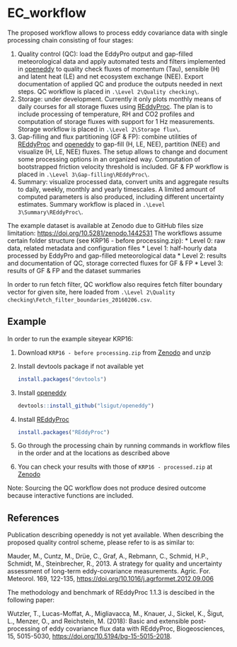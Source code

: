 <!-- README.md is generated from README.Rmd. Please edit that file -->
EC\_workflow
============

The proposed workflow allows to process eddy covariance data with single processing chain consisting of four stages:

1.  Quality control (QC): load the EddyPro output and gap-filled meteorological data and apply automated tests and filters implemented in [openeddy](https://github.com/lsigut/openeddy) to quality check fluxes of momentum (Tau), sensible (H) and latent heat (LE) and net ecosystem exchange (NEE). Export documentation of applied QC and produce the outputs needed in next steps. QC workflow is placed in `.\Level 2\Quality checking\`.
2.  Storage: under development. Currently it only plots monthly means of daily courses for all storage fluxes using [REddyProc](https://github.com/bgctw/REddyProc). The plan is to include processing of temperature, RH and CO2 profiles and computation of storage fluxes with support for 1 Hz measurements. Storage workflow is placed in `.\Level 2\Storage flux\`.
3.  Gap-filling and flux partitioning (GF & FP): combine utilities of [REddyProc](https://github.com/bgctw/REddyProc) and [openeddy](https://github.com/lsigut/openeddy) to gap-fill (H, LE, NEE), partition (NEE) and visualize (H, LE, NEE) fluxes. The setup allows to change and document some processing options in an organized way. Computation of bootstrapped friction velocity threshold is included. GF & FP workflow is placed in `.\Level 3\Gap-filling\REddyProc\`.
4.  Summary: visualize processed data, convert units and aggregate results to daily, weekly, monthly and yearly timescales. A limited amount of computed parameters is also produced, including different uncertainty estimates. Summary workflow is placed in `.\Level 3\Summary\REddyProc\`.

The example dataset is available at Zenodo due to GitHub files size limitation: <https://doi.org/10.5281/zenodo.1442531> The workflows assume certain folder structure (see KRP16 - before processing.zip): \* Level 0: raw data, related metadata and configuration files \* Level 1: half-hourly data processed by EddyPro and gap-filled meteorological data \* Level 2: results and documentation of QC, storage corrected fluxes for GF & FP \* Level 3: results of GF & FP and the dataset summaries

In order to run fetch filter, QC workflow also requires fetch filter boundary vector for given site, here loaded from `.\Level 2\Quality checking\Fetch_filter_boundaries_20160206.csv`.

Example
-------

In order to run the example siteyear KRP16:

1.  Download `KRP16 - before processing.zip` from [Zenodo](https://doi.org/10.5281/zenodo.1442531) and unzip
2.  Install devtools package if not available yet

    ``` r
    install.packages("devtools")
    ```

3.  Install [openeddy](https://github.com/lsigut/openeddy)

    ``` r
    devtools::install_github("lsigut/openeddy")
    ```

4.  Install [REddyProc](https://github.com/bgctw/REddyProc)

    ``` r
    install.packages("REddyProc")
    ```

5.  Go through the processing chain by running commands in workflow files in the order and at the locations as described above
6.  You can check your results with those of `KRP16 - processed.zip` at [Zenodo](https://doi.org/10.5281/zenodo.1442531)

Note: Sourcing the QC workflow does not produce desired outcome because interactive functions are included.

References
----------

Publication describing openeddy is not yet available. When describing the proposed quality control scheme, please refer to is as similar to:

Mauder, M., Cuntz, M., Drüe, C., Graf, A., Rebmann, C., Schmid, H.P., Schmidt, M., Steinbrecher, R., 2013. A strategy for quality and uncertainty assessment of long-term eddy-covariance measurements. Agric. For. Meteorol. 169, 122-135, <https://doi.org/10.1016/j.agrformet.2012.09.006>

The methodology and benchmark of REddyProc 1.1.3 is descibed in the following paper:

Wutzler, T., Lucas-Moffat, A., Migliavacca, M., Knauer, J., Sickel, K., Šigut, L., Menzer, O., and Reichstein, M. (2018): Basic and extensible post-processing of eddy covariance flux data with REddyProc, Biogeosciences, 15, 5015-5030, <https://doi.org/10.5194/bg-15-5015-2018>.
